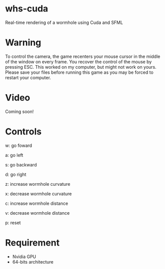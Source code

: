 # whs-cuda
Real-time rendering of a wormhole using Cuda and SFML

# Warning
To control the camera, the game recenters your mouse cursor in the middle of the window on every frame. You recover the control of the mouse by pressing ESC. This worked on my computer, but might not work on yours. Please save your files before running this game as you may be forced to restart your computer.

# Video
Coming soon!

# Controls
w: go foward

a: go left

s: go backward

d: go right

z: increase wormhole curvature

x: decrease wormhole curvature

c: increase wormhole distance

v: decrease wormhole distance

p: reset

# Requirement
- Nvidia GPU
- 64-bits architecture
